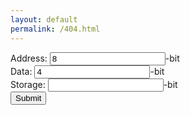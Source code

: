 ```yaml
---
layout: default
permalink: /404.html
---
```

<form class="calc">
Address: <input type="number"class="address" value="8">-bit<br>
Data: <input type="number" class="data" value="4">-bit<br>
Storage: <input type="number"class="storage" value="">-bit<br>
<input type="submit" value="Submit">
</form>
<script src="https://ajax.googleapis.com/ajax/libs/jquery/2.1.1/jquery.min.js"></script>
<script>
$(".calc").submit(function(event) {
alert("hello");
});
</script>
